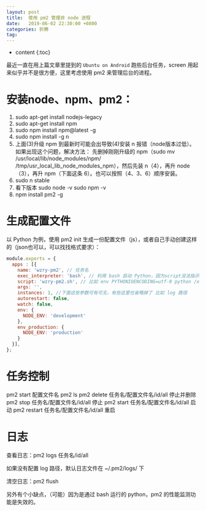 ```yaml
---
layout: post
title:  使用 pm2 管理非 node 进程
date:   2019-06-02 22:30:00 +0800
categories: 折腾
tag: 
---
```


* content
{:toc}


最近一直在用上篇文章里提到的 `Ubuntu on Android` 跑些后台任务，screen 用起来似乎并不是很方便，这里考虑使用 pm2 来管理后台的进程。

# 安装node、npm、pm2：

1. sudo apt-get install nodejs-legacy
2. sudo apt-get install npm
3. sudo npm install npm@latest -g
4. sudo npm install -g n
5. 上面(3)升级 npm 到最新时可能会出导致(4)安装 n 报错（node版本过低）。如果出现这个问题，解决方法：
   先删掉刚刚升级的 npm（sudo mv /usr/local/lib/node_modules/npm/ /tmp/usr_local_lib_node_modules_npm），然后先装 n（4），再升 node（3），再升 npm（下面这条 6）。也可以按照（4、3、6）顺序安装。
6. sudo n stable
7. 看下版本
   sudo node -v
   sudo npm -v
8. npm install pm2 -g

# 生成配置文件

以 Python 为例，使用 pm2 init 生成一份配置文件（js），或者自己手动创建这样的（json也可以，可以找找格式要求）：

```js
module.exports = {
  apps : [{
    name: 'wzry-pm2', // 任务名
    exec_interpreter: 'bash', // 利用 bash 启动 Python，因为script没法指示 py 代码的路径
    script: 'wzry-pm2.sh', // 比如 env PYTHONIOENCODING=utf-8 python /xxx/yyyy.py 前面 env是因为 pm2 会重定向 log 到磁盘文件，如果程序中有中文输出，则需要用环境变量指定编码
    args: '',
    instances: 1, //下面这些参数可有可无，有些这里也省略掉了 比如 log 路径
    autorestart: false,
    watch: false,
    env: {
      NODE_ENV: 'development'
    },
    env_production: {
      NODE_ENV: 'production'
    }
  }],
};

```

# 任务控制

pm2 start 配置文件名
pm2 ls
pm2 delete 任务名/配置文件名/id/all		停止并删除
pm2 stop 任务名/配置文件名/id/all		停止
pm2 start 任务名/配置文件名/id/all		启动
pm2 restart 任务名/配置文件名/id/all		重启

# 日志

查看日志：pm2 logs 任务名/id/all

如果没有配置 log 路径，默认日志文件在 ~/.pm2/logs/ 下

清空日志：pm2 flush



另外有个小缺点，（可能）因为是通过 bash 运行的 python，pm2 的性能监测功能是失效的。